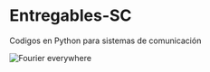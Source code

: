 # Entregables-SC

Codigos en Python para sistemas de comunicación


![Fourier everywhere](http://www.callcentermemes.com/fourier-transform/)
